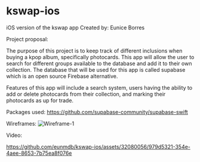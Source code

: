 # kswap-ios
iOS version of the kswap app
Created by: Eunice Borres 

Project proposal:

The purpose of this project is to keep track of different inclusions when buying a kpop album, specifically photocards. This app will allow the user to search for different groups available to the database and add it to their own collection. The database that will be used for this app is called supabase which is an open source Firebase alternative. 

Features of this app will include a search system, users having the ability to add or delete photocards from their collection, and marking their photocards as up for trade.

Packages used:
https://github.com/supabase-community/supabase-swift

Wireframes:
![Wireframe-1](https://github.com/eunmdb/kswap-ios/assets/32080056/374b4b89-9d0e-4f13-8ab8-46e92e27d690)


Video:


https://github.com/eunmdb/kswap-ios/assets/32080056/979d5321-354e-4aee-8653-7b75ea8f076e


